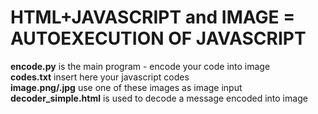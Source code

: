 # HTML+JAVASCRIPT and IMAGE = AUTOEXECUTION OF JAVASCRIPT
<b>encode.py</b> is the main program - encode your code into image<br>
<b>codes.txt</b> insert here your javascript codes<br>
<b>image.png/.jpg</b> use one of these images as image input<br>
<b>decoder_simple.html</b> is used to decode a message encoded into image<br>
